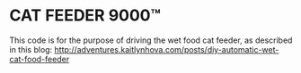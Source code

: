 # CAT FEEDER 9000™

This code is for the purpose of driving the wet food cat feeder, as described in this blog:
http://adventures.kaitlynhova.com/posts/diy-automatic-wet-cat-food-feeder  

